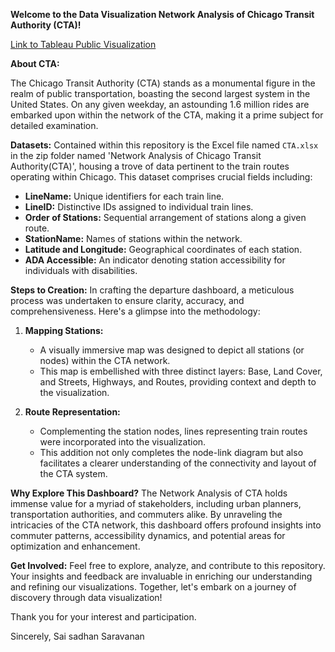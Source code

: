 **Welcome to the Data Visualization Network Analysis of Chicago Transit Authority (CTA)!**

[Link to Tableau Public Visualization](https://public.tableau.com/shared/PMKQTMC55?:display_count=n&:origin=viz_share_link)

**About CTA:**

The Chicago Transit Authority (CTA) stands as a monumental figure in the realm of public transportation, boasting the second largest system in the United States. On any given weekday, an astounding 1.6 million rides are embarked upon within the network of the CTA, making it a prime subject for detailed examination.

**Datasets:**
Contained within this repository is the Excel file named `CTA.xlsx` in the zip folder named 'Network Analysis of Chicago Transit Authority(CTA)', housing a trove of data pertinent to the train routes operating within Chicago. This dataset comprises crucial fields including:

- **LineName:** Unique identifiers for each train line.
- **LineID:** Distinctive IDs assigned to individual train lines.
- **Order of Stations:** Sequential arrangement of stations along a given route.
- **StationName:** Names of stations within the network.
- **Latitude and Longitude:** Geographical coordinates of each station.
- **ADA Accessible:** An indicator denoting station accessibility for individuals with disabilities.

**Steps to Creation:**
In crafting the departure dashboard, a meticulous process was undertaken to ensure clarity, accuracy, and comprehensiveness. Here's a glimpse into the methodology:

1. **Mapping Stations:**
   - A visually immersive map was designed to depict all stations (or nodes) within the CTA network.
   - This map is embellished with three distinct layers: Base, Land Cover, and Streets, Highways, and Routes, providing context and depth to the visualization.

2. **Route Representation:**
   - Complementing the station nodes, lines representing train routes were incorporated into the visualization.
   - This addition not only completes the node-link diagram but also facilitates a clearer understanding of the connectivity and layout of the CTA system.

**Why Explore This Dashboard?**
The Network Analysis of CTA holds immense value for a myriad of stakeholders, including urban planners, transportation authorities, and commuters alike. By unraveling the intricacies of the CTA network, this dashboard offers profound insights into commuter patterns, accessibility dynamics, and potential areas for optimization and enhancement.

**Get Involved:**
Feel free to explore, analyze, and contribute to this repository. Your insights and feedback are invaluable in enriching our understanding and refining our visualizations. Together, let's embark on a journey of discovery through data visualization!

Thank you for your interest and participation.

Sincerely,
Sai sadhan Saravanan
